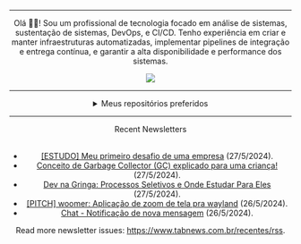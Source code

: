 <div align="center">
<hr>
<p>Olá 👋🏾! Sou um profissional de tecnologia focado em análise de sistemas, sustentação de sistemas, DevOps, e CI/CD. Tenho experiência em criar e manter infraestruturas automatizadas, implementar pipelines de integração e entrega contínua, e garantir a alta disponibilidade e performance dos sistemas.</p>
  <img src="https://media.giphy.com/media/yAGIvCiwPJn5C/giphy.gif">
<hr>
  <details>
  <summary>Meus repositórios preferidos</summary>
  <br />
  Alguns dos meus melhores repositórios:
  <br />
<br />
  <ul><li><a href=https://github.com/RxJSVini/aluratube target="_blank" rel="noopener noreferrer">RxJSVini/aluratube</a> (<b>0</b> ✨ and <b>0</b> 🍴): Aluratube - Desenvolvido durante a imersão React da Alura no final de 2022</li><li><a href=https://github.com/RxJSVini/nlw-ia target="_blank" rel="noopener noreferrer">RxJSVini/nlw-ia</a> (<b>0</b> ✨ and <b>0</b> 🍴): Projeto desenvolvido durante a NLW IA - Usando a API da OPENAI</li>
<li>More coming soon :).</li>
</ul>
  </details>
  <hr/>
    <summary>Recent Newsletters</summary>
  <br />
  <ul>
    <li><a href=https://www.tabnews.com.br/pKurt/estudo-meu-primeiro-desafio-de-uma-empresa target="_blank" rel="noopener noreferrer">[ESTUDO] Meu primeiro desafio de uma empresa</a> (27/5/2024).</li><li><a href=https://www.tabnews.com.br/phricardo/conceito-de-garbage-collector-gc-explicado-para-uma-crianca target="_blank" rel="noopener noreferrer">Conceito de Garbage Collector (GC) explicado para uma criança!</a> (27/5/2024).</li><li><a href=https://www.tabnews.com.br/lucasfaria/dev-na-gringa-processos-seletivos-e-onde-estudar-para-eles target="_blank" rel="noopener noreferrer">Dev na Gringa: Processos Seletivos e Onde Estudar Para Eles</a> (27/5/2024).</li><li><a href=https://www.tabnews.com.br/coffeeispower/pitch-woomer-aplicacao-de-zoom-de-tela-pra-wayland target="_blank" rel="noopener noreferrer">[PITCH] woomer: Aplicação de zoom de tela pra wayland</a> (26/5/2024).</li><li><a href=https://www.tabnews.com.br/ownerczx/chat-notificacao-de-nova-mensagem target="_blank" rel="noopener noreferrer">Chat - Notificação de nova mensagem</a> (26/5/2024).</li>
  </ul>
<p>Read more newsletter issues: <a href="https://www.tabnews.com.br/recentes/rss">https://www.tabnews.com.br/recentes/rss</a>.</p>
  </details>
